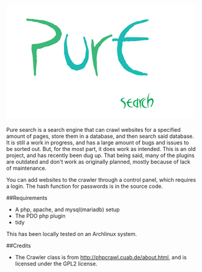 ![](/pure.png?raw=true)
---------

Pure search is a search engine that can crawl websites for a specified amount of pages, store them in a database, and then search said database. It is still a work in progress, and has a large amount of bugs and issues to be sorted out. But, for the most part, it does work as intended. This is an old project, and has recently been dug up. That being said, many of the plugins are outdated and don't work as originally planned, mostly because of lack of maintenance. 

You can add websites to the crawler through a control panel, which requires a login. The hash function for passwords is in the source code.

##Requirements
- A php, apache, and mysql(mariadb) setup
- The PDO php plugin
- tidy

This has been locally tested on an Archlinux system.

##Credits
- The Crawler class is from http://phpcrawl.cuab.de/about.html, and is licensed under the GPL2 license.
